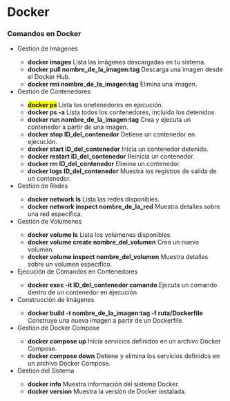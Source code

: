 <h1>Docker</h1>

<h3>Comandos en Docker</h3>

<ul>
  <li>Gestión de Imágenes</li>
  <ul>
    <li><b>docker images</b> Lista las imágenes descargadas en tu sistema.</li>
    <li><b>docker pull nombre_de_la_imagen:tag</b> Descarga una imagen desde el Docker Hub.</li>
    <li><b>docker rmi nombre_de_la_imagen:tag</b> Elimina una imagen.</li>
  </ul>
  <li>Gestión de Contenedores</li>
  <ul>
    <li><span style="background-color: yellow;"><b>docker ps</b></span> Lista los onetenedores en ejecución.</li>
    <li><b>docker ps -a</b> Lista todos los contenedores, incluido los detenidos.</li>
    <li><b>docker run nombre_de_la_imagen:tag</b> Crea y ejecuta un contenedor a partir de una imagen.</li>
    <li><b>docker stop ID_del_contenedor</b> Detiene un contenedor en ejecución.</li>
    <li><b>docker start ID_del_contenedor</b> Inicia un contenedor detenido.</li>
    <li><b>docker restart ID_del_contenedor</b> Reinicia un contenedor.</li>
    <li><b>docker rm ID_del_contenedor</b> Elimina un contenedor.</li>
    <li><b>docker logs ID_del_contenedor</b> Muestra los registros de salida de un contenedor.</li>
  </ul>
  <li>Gestión de Redes</li>
  <ul>
    <li><b>docker network ls</b> Lista las redes disponibles.</li>
    <li><b>docker network inspect nombre_de_la_red</b> Muestra detalles sobre una red específica.</li>
  </ul>
  <li>Gestión de Volúmenes</li>
  <ul>
    <li><b>docker volume ls</b> Lista los volúmenes disponibles.</li>
    <li><b>docker volume create nombre_del_volumen</b> Crea un nuevo volumen.</li>
    <li><b>docker volume inspect nombre_del_volumen</b> Muestra detalles sobre un volumen específico.</li>
  </ul>
  <li>Ejecución de Comandos en Contenedores</li>
  <ul>
    <li><b>docker exec -it ID_del_contenedor comando</b> Ejecuta un comando dentro de un contenedor en ejecución.</li>
  </ul>
  <li>Construcción de Imágenes</li>
  <ul>
    <li><b>docker build -t nombre_de_la_imagen:tag -f ruta/Dockerfile</b> Construye una nueva imagen a partir de un Dockerfile.</li>
  </ul>
  <li>Gestión de Docker Compose</li>
  <ul>
    <li><b>docker compose up</b> Inicia servicios definidos en un archivo Docker Compose.</li>
    <li><b>docker compose down</b> Detiene y elimina los servicios definidos en un archivo Docker Compose.</li>
  </ul>
  <li>Gestión del Sistema</li>
  <ul>
    <li><b>docker info</b> Muestra información del sistema Docker.</li>
    <li><b>docker version</b> Muestra la versión de Docker instalada.</li>
  </ul>